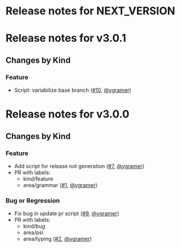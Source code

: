 # Release notes for NEXT_VERSION

# Release notes for v3.0.1

## Changes by Kind

### Feature

- Script: variabilize base branch ([#10](https://github.com/vgramer/release-note-test/pull/10), [@vgramer](https://github.com/vgramer))

# Release notes for v3.0.0

## Changes by Kind

### Feature

- Add script for release not generation ([#7](https://github.com/vgramer/release-note-test/pull/7), [@vgramer](https://github.com/vgramer))
- PR with labels: 
  - kind/feature 
  - area/grammar ([#1](https://github.com/vgramer/release-note-test/pull/1), [@vgramer](https://github.com/vgramer))

### Bug or Regression

- Fix bug in update pr script ([#9](https://github.com/vgramer/release-note-test/pull/9), [@vgramer](https://github.com/vgramer))
- PR with labels: 
  - kind/bug
  - area/psi
  - area/typing ([#2](https://github.com/vgramer/release-note-test/pull/2), [@vgramer](https://github.com/vgramer))



